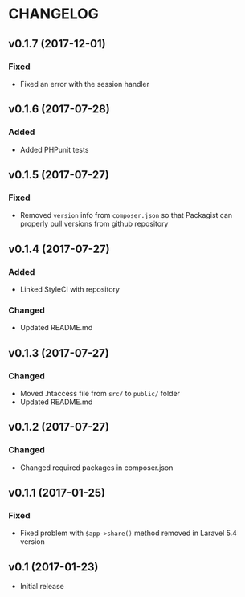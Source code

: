 # CHANGELOG

## v0.1.7 (2017-12-01)

### Fixed
 - Fixed an error with the session handler

## v0.1.6 (2017-07-28)

### Added
 - Added PHPunit tests

## v0.1.5 (2017-07-27)

### Fixed
 - Removed `version` info from `composer.json` so that Packagist can properly pull versions from github repository

## v0.1.4 (2017-07-27)

### Added
 - Linked StyleCI with repository

### Changed
 - Updated README.md

## v0.1.3 (2017-07-27)

### Changed
 - Moved .htaccess file from `src/` to `public/` folder
 - Updated README.md

## v0.1.2 (2017-07-27)

### Changed
 - Changed required packages in composer.json

## v0.1.1 (2017-01-25)

### Fixed
 - Fixed problem with `$app->share()` method removed in Laravel 5.4 version

## v0.1 (2017-01-23)
 - Initial release
